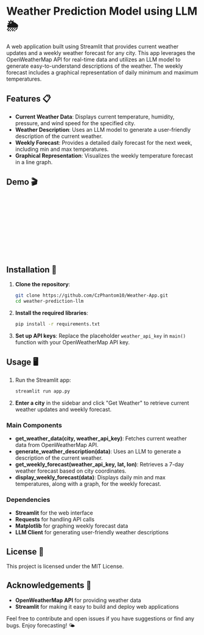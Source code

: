 # Weather Prediction Model using LLM 🌦️

A web application built using Streamlit that provides current weather updates and a weekly weather forecast for any city. This app leverages the OpenWeatherMap API for real-time data and utilizes an LLM model to generate easy-to-understand descriptions of the weather. The weekly forecast includes a graphical representation of daily minimum and maximum temperatures.

## Features 📋
- **Current Weather Data**: Displays current temperature, humidity, pressure, and wind speed for the specified city.
- **Weather Description**: Uses an LLM model to generate a user-friendly description of the current weather.
- **Weekly Forecast**: Provides a detailed daily forecast for the next week, including min and max temperatures.
- **Graphical Representation**: Visualizes the weekly temperature forecast in a line graph.

## Demo 🎬
![Demo Screenshot](C:\Users\Prateek\app\Weather-app-ss.pdf)

## Installation 🚀

1. **Clone the repository**:
    ```bash
    git clone https://github.com/CzPhantom10/Weather-App.git
    cd weather-prediction-llm
    ```

2. **Install the required libraries**:
    ```bash
    pip install -r requirements.txt
    ```

3. **Set up API keys**:
    Replace the placeholder `weather_api_key` in `main()` function with your OpenWeatherMap API key.

## Usage 🖥️

1. Run the Streamlit app:
    ```bash
    streamlit run app.py
    ```

2. **Enter a city** in the sidebar and click "Get Weather" to retrieve current weather updates and weekly forecast.

### Main Components

- **get_weather_data(city, weather_api_key)**: Fetches current weather data from OpenWeatherMap API.
- **generate_weather_description(data)**: Uses an LLM to generate a description of the current weather.
- **get_weekly_forecast(weather_api_key, lat, lon)**: Retrieves a 7-day weather forecast based on city coordinates.
- **display_weekly_forecast(data)**: Displays daily min and max temperatures, along with a graph, for the weekly forecast.

### Dependencies

- **Streamlit** for the web interface
- **Requests** for handling API calls
- **Matplotlib** for graphing weekly forecast data
- **LLM Client** for generating user-friendly weather descriptions

## License 📝
This project is licensed under the MIT License.

## Acknowledgements 🙌
- **OpenWeatherMap API** for providing weather data
- **Streamlit** for making it easy to build and deploy web applications

Feel free to contribute and open issues if you have suggestions or find any bugs. Enjoy forecasting! 🌤️
